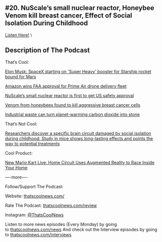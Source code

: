#20. NuScale’s small nuclear reactor, Honeybee Venom kill breast cancer, Effect of Social Isolation During Childhood
---
[Listen Here!](https://thatscoolnews.podbean.com/e/20-nuscale-s-small-nuclear-reactor-honeybee-venom-kill-breast-cancer-effect-of-social-isolation-during-childhood/) \
## Description of The Podcast
That’s Cool:
<p style="text-align:left;"><a href='https://www.cnet.com/news/elon-musk-spacex-starting-on-super-heavy-rocket-booster-to-power-mars-trip/'>Elon Musk: SpaceX starting on 'Super Heavy' booster for Starship rocket bound for Mars</a></p>

<p style="text-align:left;"><a href='https://www.cnbc.com/2020/08/31/amazon-prime-now-drone-delivery-fleet-gets-faa-approval.html'>Amazon wins FAA approval for Prime Air drone delivery fleet</a></p>

<p style="text-align:left;"><a href='https://arstechnica.com/science/2020/09/first-modular-nuclear-reactor-design-certified-in-the-us/'>NuScale’s small nuclear reactor is first to get US safety approval</a></p>

<p style="text-align:left;"><a href='https://medicalxpress.com/news/2020-09-venom-honeybees-aggressive-breast-cancer.html'>Venom from honeybees found to kill aggressive breast cancer cells</a></p>

<p style="text-align:left;"><a href='https://www.sciencemag.org/news/2020/09/industrial-waste-can-turn-planet-warming-carbon-dioxide-stone'>Industrial waste can turn planet-warming carbon dioxide into stone</a></p>

That’s Not Cool:
<p style="text-align:left;"><a href='https://www.sciencedaily.com/releases/2020/08/200831112345.htm'>Researchers discover a specific brain circuit damaged by social isolation during childhood: Study in mice shows long-lasting effects and points the way to potential treatments</a></p>

Cool Product:
<p style="text-align:left;"><a href='https://www.thedrive.com/tech/36167/new-mario-kart-live-home-circuit-uses-augmented-reality-to-race-inside-your-home'>New Mario Kart Live: Home Circuit Uses Augmented Reality to Race Inside Your Home</a></p>

<p>—-more—-</p>

Follow/Support The Podcast:
<p>Website: <a href='https://thatscoolnews.com/'>thatscoolnews.com/</a></p>

<p>Rate The Podcast: <a href='https://thatscoolnews.com/review/'>thatscoolnews.com/review</a></p>

<p>Instagram: <a href='https://www.instagram.com/thatscoolnews/'>@ThatsCoolNews</a></p>

Listen to more news episodes (Every Monday) by going to <a href='https://thatscoolnews.com/news/'>thatscoolnews.com/news</a>
And check out the Interview episodes by going to <a href='https://thatscoolnews.com/interviews/'>thatscoolnews.com/interviews</a>